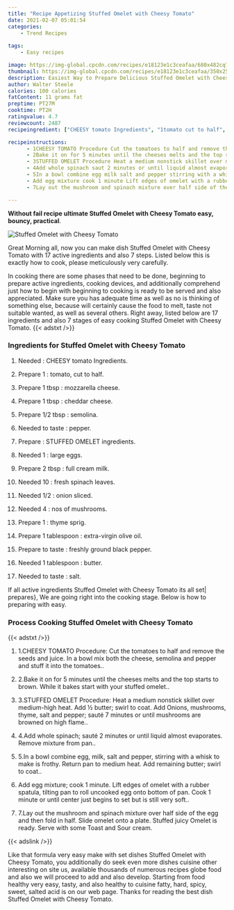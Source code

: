 ```yaml
---
title: "Recipe Appetizing Stuffed Omelet with Cheesy Tomato"
date: 2021-02-07 05:01:54
categories:
    - Trend Recipes
    
tags:
    - Easy recipes

image: https://img-global.cpcdn.com/recipes/e18123e1c3ceafaa/680x482cq70/stuffed-omelet-with-cheesy-tomato-recipe-main-photo.jpg
thumbnail: https://img-global.cpcdn.com/recipes/e18123e1c3ceafaa/350x250cq70/stuffed-omelet-with-cheesy-tomato-recipe-main-photo.jpg
description: Easiest Way to Prepare Delicious Stuffed Omelet with Cheesy Tomato with 17 ingredients and 7 stages of easy cooking.
author: Walter Steele
calories: 100 calories
fatContent: 11 grams fat
preptime: PT27M
cooktime: PT2H
ratingvalue: 4.7
reviewcount: 2487
recipeingredient: ["CHEESY tomato Ingredients", "1tomato cut to half", "1 tbspmozzarella cheese", "1 tbspcheddar cheese", "1/2 tbspsemolina", "to tastepepper", "STUFFED OMELET ingredients", "1large eggs", "2 tbspfull cream milk", "10fresh spinach leaves", "1/2onion sliced", "4nos of mushrooms", "1thyme sprig", "1 tablespoonextravirgin olive oil", "to tastefreshly ground black pepper", "1 tablespoonbutter", "to tastesalt"]

recipeinstructions: 
      - 1CHEESY TOMATO Procedure Cut the tomatoes to half and remove the seeds and juice In a bowl mix both the cheese semolina and pepper and stuff it into the tomatoes 
      - 2Bake it on for 5 minutes until the cheeses melts and the top starts to brown While it bakes start with your stuffed omelet 
      - 3STUFFED OMELET Procedure Heat a medium nonstick skillet over mediumhigh heat Add  butter swirl to coat Add Onions mushrooms thyme salt and pepper saut 7 minutes or until mushrooms are browned on high flame 
      - 4Add whole spinach saut 2 minutes or until liquid almost evaporates Remove mixture from pan 
      - 5In a bowl combine egg milk salt and pepper stirring with a whisk to make is frothy Return pan to medium heat Add remaining butter swirl to coat 
      - Add egg mixture cook 1 minute Lift edges of omelet with a rubber spatula tilting pan to roll uncooked egg onto bottom of pan Cook 1 minute or until center just begins to set but is still very soft 
      - 7Lay out the mushroom and spinach mixture over half side of the egg and then fold in half Slide omelet onto a plate Stuffed juicy Omelet is ready Serve with some Toast and Sour cream

---
```




**Without fail recipe ultimate Stuffed Omelet with Cheesy Tomato easy, bouncy, practical**. 


![Stuffed Omelet with Cheesy Tomato](https://img-global.cpcdn.com/recipes/e18123e1c3ceafaa/680x482cq70/stuffed-omelet-with-cheesy-tomato-recipe-main-photo.jpg "Stuffed Omelet with Cheesy Tomato")




Great Morning all, now you can make dish Stuffed Omelet with Cheesy Tomato with 17 active ingredients and also 7 steps. Listed below this is exactly how to cook, please meticulously very carefully.

In cooking there are some phases that need to be done, beginning to prepare active ingredients, cooking devices, and additionally comprehend just how to begin with beginning to cooking is ready to be served and also appreciated. Make sure you has adequate time as well as no is thinking of something else, because will certainly cause the food to melt, taste not suitable wanted, as well as several others. Right away, listed below are 17 ingredients and also 7 stages of easy cooking Stuffed Omelet with Cheesy Tomato.
{{< adstxt />}}

### Ingredients for Stuffed Omelet with Cheesy Tomato


1. Needed  : CHEESY tomato Ingredients.

1. Prepare 1 : tomato, cut to half.

1. Prepare 1 tbsp : mozzarella cheese.

1. Prepare 1 tbsp : cheddar cheese.

1. Prepare 1/2 tbsp : semolina.

1. Needed to taste : pepper.

1. Prepare  : STUFFED OMELET ingredients.

1. Needed 1 : large eggs.

1. Prepare 2 tbsp : full cream milk.

1. Needed 10 : fresh spinach leaves.

1. Needed 1/2 : onion sliced.

1. Needed 4 : nos of mushrooms.

1. Prepare 1 : thyme sprig.

1. Prepare 1 tablespoon : extra-virgin olive oil.

1. Prepare to taste : freshly ground black pepper.

1. Needed 1 tablespoon : butter.

1. Needed to taste : salt.



If all active ingredients Stuffed Omelet with Cheesy Tomato its all set| prepares}, We are going right into the cooking stage. Below is how to preparing with easy.

### Process Cooking Stuffed Omelet with Cheesy Tomato

{{< adstxt />}}


1. 1.CHEESY TOMATO Procedure: Cut the tomatoes to half and remove the seeds and juice. In a bowl mix both the cheese, semolina and pepper and stuff it into the tomatoes..



1. 2.Bake it on for 5 minutes until the cheeses melts and the top starts to brown. While it bakes start with your stuffed omelet..



1. 3.STUFFED OMELET Procedure: Heat a medium nonstick skillet over medium-high heat. Add ½ butter; swirl to coat. Add Onions, mushrooms, thyme, salt and pepper; sauté 7 minutes or until mushrooms are browned on high flame..



1. 4.Add whole spinach; sauté 2 minutes or until liquid almost evaporates. Remove mixture from pan..



1. 5.In a bowl combine egg, milk, salt and pepper, stirring with a whisk to make is frothy. Return pan to medium heat. Add remaining butter; swirl to coat..



1. Add egg mixture; cook 1 minute. Lift edges of omelet with a rubber spatula, tilting pan to roll uncooked egg onto bottom of pan. Cook 1 minute or until center just begins to set but is still very soft..



1. 7.Lay out the mushroom and spinach mixture over half side of the egg and then fold in half. Slide omelet onto a plate. Stuffed juicy Omelet is ready. Serve with some Toast and Sour cream.





{{< adslink />}}

Like that formula very easy make with set dishes Stuffed Omelet with Cheesy Tomato, you additionally do seek even more dishes cuisine other interesting on site us, available thousands of numerous recipes globe food and also we will proceed to add and also develop. Starting from food healthy very easy, tasty, and also healthy to cuisine fatty, hard, spicy, sweet, salted acid is on our web page. Thanks for reading the best dish Stuffed Omelet with Cheesy Tomato.
